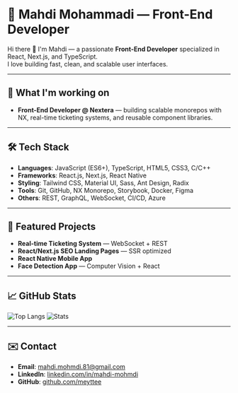 # 🧨 Mahdi Mohammadi — Front-End Developer

Hi there 👋 I'm Mahdi — a passionate **Front-End Developer** specialized in React, Next.js, and TypeScript.  
I love building fast, clean, and scalable user interfaces.  

---

## 🚀 What I'm working on
- **Front-End Developer @ Nextera** — building scalable monorepos with NX, real-time ticketing systems, and reusable component libraries.

---

## 🛠️ Tech Stack
- **Languages**: JavaScript (ES6+), TypeScript, HTML5, CSS3, C/C++
- **Frameworks**: React.js, Next.js, React Native
- **Styling**: Tailwind CSS, Material UI, Sass, Ant Design, Radix
- **Tools**: Git, GitHub, NX Monorepo, Storybook, Docker, Figma
- **Others**: REST, GraphQL, WebSocket, CI/CD, Azure

---

## 🔭 Featured Projects
- **Real-time Ticketing System** — WebSocket + REST
- **React/Next.js SEO Landing Pages** — SSR optimized
- **React Native Mobile App**
- **Face Detection App** — Computer Vision + React

---

## 📈 GitHub Stats
![Top Langs](https://github-readme-stats.vercel.app/api/top-langs/?username=meyttee&layout=compact&theme=dark)
![Stats](https://github-readme-stats.vercel.app/api?username=meyttee&show_icons=true&theme=dark)

---

## ✉️ Contact
- **Email**: mahdi.mohmdi.81@gmail.com  
- **LinkedIn**: [linkedin.com/in/mahdi-mohmdi](https://linkedin.com/in/mahdi-mohmdi)  
- **GitHub**: [github.com/meyttee](https://github.com/meyttee)  

